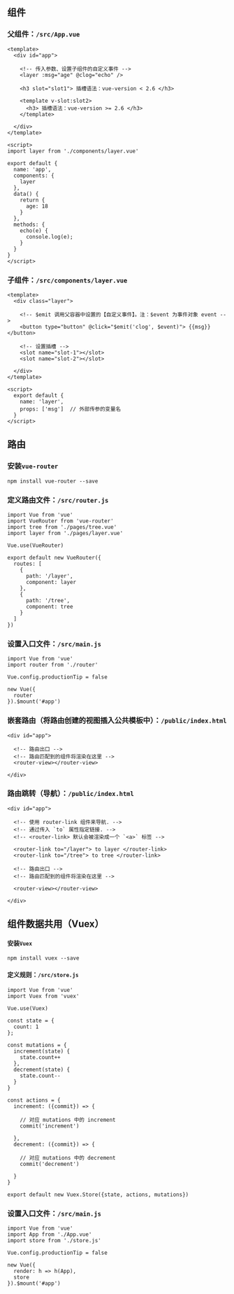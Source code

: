 
## 组件

### 父组件：```/src/App.vue```

```
<template>
  <div id="app">
  
    <!-- 传入参数、设置子组件的自定义事件 -->
    <layer :msg="age" @clog="echo" />
    
    <h3 slot="slot1"> 插槽语法：vue-version < 2.6 </h3>
    
    <template v-slot:slot2>
      <h3> 插槽语法：vue-version >= 2.6 </h3>
    </template>
    
  </div>
</template>

<script>
import layer from './components/layer.vue'

export default {
  name: 'app',
  components: {
    layer
  },
  data() {
    return {
      age: 18
    }
  },
  methods: {
    echo(e) {
      console.log(e);
    }
  }
}
</script>
```

### 子组件：```/src/components/layer.vue```

```
<template>
  <div class="layer">
  
    <!-- $emit 调用父容器中设置的【自定义事件】。注：$event 为事件对象 event -->
    <button type="button" @click="$emit('clog', $event)"> {{msg}} </button>
    
    <!-- 设置插槽 -->
    <slot name="slot-1"></slot>
    <slot name="slot-2"></slot>
    
  </div>
</template>

<script>
  export default {
    name: 'layer',
    props: ['msg']  // 外部传参的变量名
  }
</script>
```


## 路由

### 安装```vue-router```

```
npm install vue-router --save
```

### 定义路由文件：```/src/router.js```

```
import Vue from 'vue'
import VueRouter from 'vue-router'
import tree from './pages/tree.vue'
import layer from './pages/layer.vue'

Vue.use(VueRouter)

export default new VueRouter({
  routes: [
    {
      path: '/layer',
      component: layer
    },
    {
      path: '/tree',
      component: tree
    }
  ]
})
```

### 设置入口文件：```/src/main.js```

```
import Vue from 'vue'
import router from './router'

Vue.config.productionTip = false

new Vue({
  router
}).$mount('#app')
```

### 嵌套路由（将路由创建的视图插入公共模板中）：```/public/index.html```

```
<div id="app">

  <!-- 路由出口 -->
  <!-- 路由匹配到的组件将渲染在这里 -->
  <router-view></router-view>
  
</div>
```

### 路由跳转（导航）：```/public/index.html```

```
<div id="app">

  <!-- 使用 router-link 组件来导航. -->
  <!-- 通过传入 `to` 属性指定链接. -->
  <!-- <router-link> 默认会被渲染成一个 `<a>` 标签 -->
  
  <router-link to="/layer"> to layer </router-link>
  <router-link to="/tree"> to tree </router-link>
  
  <!-- 路由出口 -->
  <!-- 路由匹配到的组件将渲染在这里 -->
  
  <router-view></router-view>
  
</div>
```


## 组件数据共用（Vuex）

#### 安装```Vuex```

```npm install vuex --save```

#### 定义规则：```/src/store.js```

```
import Vue from 'vue'
import Vuex from 'vuex'

Vue.use(Vuex)

const state = {
  count: 1
};

const mutations = {
  increment(state) {
    state.count++
  },
  decrement(state) {
    state.count--
  }
}

const actions = {
  increment: ({commit}) => {
    
    // 对应 mutations 中的 increment
    commit('increment')
    
  },
  decrement: ({commit}) => {
    
    // 对应 mutations 中的 decrement
    commit('decrement')
    
  }
}

export default new Vuex.Store({state, actions, mutations})
```

### 设置入口文件：```/src/main.js```

```
import Vue from 'vue'
import App from './App.vue'
import store from './store.js'

Vue.config.productionTip = false

new Vue({
  render: h => h(App),
  store
}).$mount('#app')
```